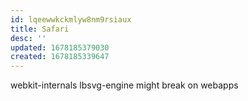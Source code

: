 ```yaml
---
id: lqeewwkckmlyw8nm9rsiaux
title: Safari
desc: ''
updated: 1678185379030
created: 1678185339647
---
```

webkit-internals
  lbsvg-engine might break on webapps